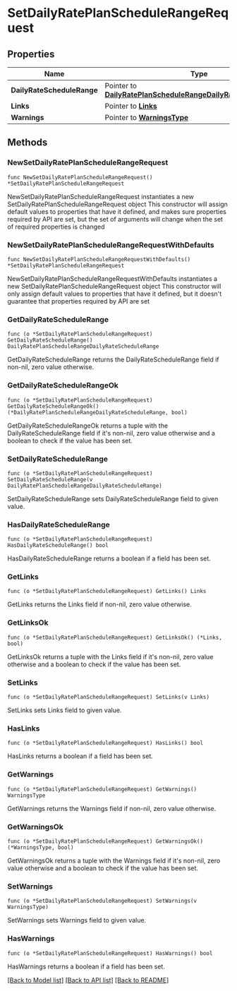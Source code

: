 # SetDailyRatePlanScheduleRangeRequest

## Properties

Name | Type | Description | Notes
------------ | ------------- | ------------- | -------------
**DailyRateScheduleRange** | Pointer to [**DailyRatePlanScheduleRangeDailyRateScheduleRange**](DailyRatePlanScheduleRangeDailyRateScheduleRange.md) |  | [optional] 
**Links** | Pointer to [**Links**](Links.md) |  | [optional] 
**Warnings** | Pointer to [**WarningsType**](WarningsType.md) |  | [optional] 

## Methods

### NewSetDailyRatePlanScheduleRangeRequest

`func NewSetDailyRatePlanScheduleRangeRequest() *SetDailyRatePlanScheduleRangeRequest`

NewSetDailyRatePlanScheduleRangeRequest instantiates a new SetDailyRatePlanScheduleRangeRequest object
This constructor will assign default values to properties that have it defined,
and makes sure properties required by API are set, but the set of arguments
will change when the set of required properties is changed

### NewSetDailyRatePlanScheduleRangeRequestWithDefaults

`func NewSetDailyRatePlanScheduleRangeRequestWithDefaults() *SetDailyRatePlanScheduleRangeRequest`

NewSetDailyRatePlanScheduleRangeRequestWithDefaults instantiates a new SetDailyRatePlanScheduleRangeRequest object
This constructor will only assign default values to properties that have it defined,
but it doesn't guarantee that properties required by API are set

### GetDailyRateScheduleRange

`func (o *SetDailyRatePlanScheduleRangeRequest) GetDailyRateScheduleRange() DailyRatePlanScheduleRangeDailyRateScheduleRange`

GetDailyRateScheduleRange returns the DailyRateScheduleRange field if non-nil, zero value otherwise.

### GetDailyRateScheduleRangeOk

`func (o *SetDailyRatePlanScheduleRangeRequest) GetDailyRateScheduleRangeOk() (*DailyRatePlanScheduleRangeDailyRateScheduleRange, bool)`

GetDailyRateScheduleRangeOk returns a tuple with the DailyRateScheduleRange field if it's non-nil, zero value otherwise
and a boolean to check if the value has been set.

### SetDailyRateScheduleRange

`func (o *SetDailyRatePlanScheduleRangeRequest) SetDailyRateScheduleRange(v DailyRatePlanScheduleRangeDailyRateScheduleRange)`

SetDailyRateScheduleRange sets DailyRateScheduleRange field to given value.

### HasDailyRateScheduleRange

`func (o *SetDailyRatePlanScheduleRangeRequest) HasDailyRateScheduleRange() bool`

HasDailyRateScheduleRange returns a boolean if a field has been set.

### GetLinks

`func (o *SetDailyRatePlanScheduleRangeRequest) GetLinks() Links`

GetLinks returns the Links field if non-nil, zero value otherwise.

### GetLinksOk

`func (o *SetDailyRatePlanScheduleRangeRequest) GetLinksOk() (*Links, bool)`

GetLinksOk returns a tuple with the Links field if it's non-nil, zero value otherwise
and a boolean to check if the value has been set.

### SetLinks

`func (o *SetDailyRatePlanScheduleRangeRequest) SetLinks(v Links)`

SetLinks sets Links field to given value.

### HasLinks

`func (o *SetDailyRatePlanScheduleRangeRequest) HasLinks() bool`

HasLinks returns a boolean if a field has been set.

### GetWarnings

`func (o *SetDailyRatePlanScheduleRangeRequest) GetWarnings() WarningsType`

GetWarnings returns the Warnings field if non-nil, zero value otherwise.

### GetWarningsOk

`func (o *SetDailyRatePlanScheduleRangeRequest) GetWarningsOk() (*WarningsType, bool)`

GetWarningsOk returns a tuple with the Warnings field if it's non-nil, zero value otherwise
and a boolean to check if the value has been set.

### SetWarnings

`func (o *SetDailyRatePlanScheduleRangeRequest) SetWarnings(v WarningsType)`

SetWarnings sets Warnings field to given value.

### HasWarnings

`func (o *SetDailyRatePlanScheduleRangeRequest) HasWarnings() bool`

HasWarnings returns a boolean if a field has been set.


[[Back to Model list]](../README.md#documentation-for-models) [[Back to API list]](../README.md#documentation-for-api-endpoints) [[Back to README]](../README.md)


